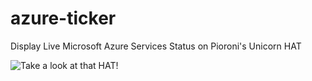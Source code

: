 # azure-ticker
Display Live Microsoft Azure Services Status on Pioroni's Unicorn HAT

![Take a look at that HAT!](https://raw.githubusercontent.com/snobu/azure-ticker/master/hatshot/healthy.gif)
